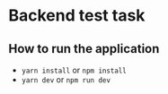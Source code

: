 # Backend test task

## How to run the application

- `yarn install` or `npm install`
- `yarn dev` or `npm run dev`
